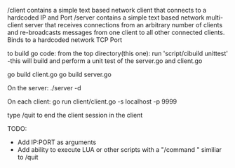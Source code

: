 /client contains a simple text based network client that connects to a hardcoded IP and Port
/server contains a simple text based network multi-client server that receives connections from an arbitrary number of clients and re-broadcasts messages from one client to all other connected clients.  Binds to a hardcoded network TCP Port

to build go code:
	from the top directory(this one):
	run 'script/cibuild unittest'
		-this will build and perform a unit test of the server.go and client.go

go build client.go
go build server.go

On the server:
./server -d


On each client:
go run client/client.go -s localhost -p 9999


type /quit to end the client session in the client



TODO:
* Add IP:PORT as arguments
* Add ability to execute LUA or other scripts with a "/command <string>" similiar to /quit

